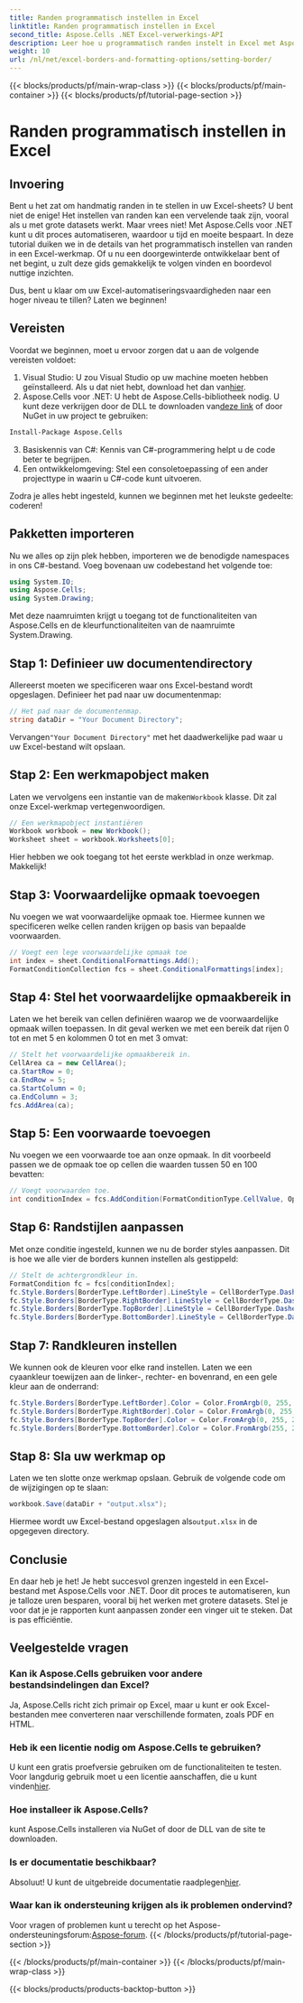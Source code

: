 ```yaml
---
title: Randen programmatisch instellen in Excel
linktitle: Randen programmatisch instellen in Excel
second_title: Aspose.Cells .NET Excel-verwerkings-API
description: Leer hoe u programmatisch randen instelt in Excel met Aspose.Cells voor .NET. Bespaar tijd en automatiseer uw Excel-taken.
weight: 10
url: /nl/net/excel-borders-and-formatting-options/setting-border/
---
```


{{< blocks/products/pf/main-wrap-class >}}
{{< blocks/products/pf/main-container >}}
{{< blocks/products/pf/tutorial-page-section >}}

# Randen programmatisch instellen in Excel

## Invoering

Bent u het zat om handmatig randen in te stellen in uw Excel-sheets? U bent niet de enige! Het instellen van randen kan een vervelende taak zijn, vooral als u met grote datasets werkt. Maar vrees niet! Met Aspose.Cells voor .NET kunt u dit proces automatiseren, waardoor u tijd en moeite bespaart. In deze tutorial duiken we in de details van het programmatisch instellen van randen in een Excel-werkmap. Of u nu een doorgewinterde ontwikkelaar bent of net begint, u zult deze gids gemakkelijk te volgen vinden en boordevol nuttige inzichten.

Dus, bent u klaar om uw Excel-automatiseringsvaardigheden naar een hoger niveau te tillen? Laten we beginnen!

## Vereisten

Voordat we beginnen, moet u ervoor zorgen dat u aan de volgende vereisten voldoet:

1.  Visual Studio: U zou Visual Studio op uw machine moeten hebben geïnstalleerd. Als u dat niet hebt, download het dan van[hier](https://visualstudio.microsoft.com/downloads/).
2.  Aspose.Cells voor .NET: U hebt de Aspose.Cells-bibliotheek nodig. U kunt deze verkrijgen door de DLL te downloaden van[deze link](https://releases.aspose.com/cells/net/) of door NuGet in uw project te gebruiken:
```bash
Install-Package Aspose.Cells
```
3. Basiskennis van C#: Kennis van C#-programmering helpt u de code beter te begrijpen.
4. Een ontwikkelomgeving: Stel een consoletoepassing of een ander projecttype in waarin u C#-code kunt uitvoeren.

Zodra je alles hebt ingesteld, kunnen we beginnen met het leukste gedeelte: coderen!

## Pakketten importeren

Nu we alles op zijn plek hebben, importeren we de benodigde namespaces in ons C#-bestand. Voeg bovenaan uw codebestand het volgende toe:

```csharp
using System.IO;
using Aspose.Cells;
using System.Drawing;
```

Met deze naamruimten krijgt u toegang tot de functionaliteiten van Aspose.Cells en de kleurfunctionaliteiten van de naamruimte System.Drawing.

## Stap 1: Definieer uw documentendirectory

Allereerst moeten we specificeren waar ons Excel-bestand wordt opgeslagen. Definieer het pad naar uw documentenmap:

```csharp
// Het pad naar de documentenmap.
string dataDir = "Your Document Directory";
```

 Vervangen`"Your Document Directory"` met het daadwerkelijke pad waar u uw Excel-bestand wilt opslaan. 

## Stap 2: Een werkmapobject maken

 Laten we vervolgens een instantie van de maken`Workbook` klasse. Dit zal onze Excel-werkmap vertegenwoordigen.

```csharp
// Een werkmapobject instantiëren
Workbook workbook = new Workbook();
Worksheet sheet = workbook.Worksheets[0];
```

Hier hebben we ook toegang tot het eerste werkblad in onze werkmap. Makkelijk!

## Stap 3: Voorwaardelijke opmaak toevoegen

Nu voegen we wat voorwaardelijke opmaak toe. Hiermee kunnen we specificeren welke cellen randen krijgen op basis van bepaalde voorwaarden. 

```csharp
// Voegt een lege voorwaardelijke opmaak toe
int index = sheet.ConditionalFormattings.Add();
FormatConditionCollection fcs = sheet.ConditionalFormattings[index];
```

## Stap 4: Stel het voorwaardelijke opmaakbereik in

Laten we het bereik van cellen definiëren waarop we de voorwaardelijke opmaak willen toepassen. In dit geval werken we met een bereik dat rijen 0 tot en met 5 en kolommen 0 tot en met 3 omvat:

```csharp
// Stelt het voorwaardelijke opmaakbereik in.
CellArea ca = new CellArea();
ca.StartRow = 0;
ca.EndRow = 5;
ca.StartColumn = 0;
ca.EndColumn = 3;
fcs.AddArea(ca);
```

## Stap 5: Een voorwaarde toevoegen

Nu voegen we een voorwaarde toe aan onze opmaak. In dit voorbeeld passen we de opmaak toe op cellen die waarden tussen 50 en 100 bevatten:

```csharp
// Voegt voorwaarden toe.
int conditionIndex = fcs.AddCondition(FormatConditionType.CellValue, OperatorType.Between, "50", "100");
```

## Stap 6: Randstijlen aanpassen

Met onze conditie ingesteld, kunnen we nu de border styles aanpassen. Dit is hoe we alle vier de borders kunnen instellen als gestippeld:

```csharp
// Stelt de achtergrondkleur in.
FormatCondition fc = fcs[conditionIndex];
fc.Style.Borders[BorderType.LeftBorder].LineStyle = CellBorderType.Dashed;
fc.Style.Borders[BorderType.RightBorder].LineStyle = CellBorderType.Dashed;
fc.Style.Borders[BorderType.TopBorder].LineStyle = CellBorderType.Dashed;
fc.Style.Borders[BorderType.BottomBorder].LineStyle = CellBorderType.Dashed;
```

## Stap 7: Randkleuren instellen

We kunnen ook de kleuren voor elke rand instellen. Laten we een cyaankleur toewijzen aan de linker-, rechter- en bovenrand, en een gele kleur aan de onderrand:

```csharp
fc.Style.Borders[BorderType.LeftBorder].Color = Color.FromArgb(0, 255, 255);
fc.Style.Borders[BorderType.RightBorder].Color = Color.FromArgb(0, 255, 255);
fc.Style.Borders[BorderType.TopBorder].Color = Color.FromArgb(0, 255, 255);
fc.Style.Borders[BorderType.BottomBorder].Color = Color.FromArgb(255, 255, 0);
```

## Stap 8: Sla uw werkmap op

Laten we ten slotte onze werkmap opslaan. Gebruik de volgende code om de wijzigingen op te slaan:

```csharp
workbook.Save(dataDir + "output.xlsx");
```

 Hiermee wordt uw Excel-bestand opgeslagen als`output.xlsx` in de opgegeven directory. 

## Conclusie

En daar heb je het! Je hebt succesvol grenzen ingesteld in een Excel-bestand met Aspose.Cells voor .NET. Door dit proces te automatiseren, kun je talloze uren besparen, vooral bij het werken met grotere datasets. Stel je voor dat je je rapporten kunt aanpassen zonder een vinger uit te steken. Dat is pas efficiëntie.

## Veelgestelde vragen

### Kan ik Aspose.Cells gebruiken voor andere bestandsindelingen dan Excel?  
Ja, Aspose.Cells richt zich primair op Excel, maar u kunt er ook Excel-bestanden mee converteren naar verschillende formaten, zoals PDF en HTML.

### Heb ik een licentie nodig om Aspose.Cells te gebruiken?  
 U kunt een gratis proefversie gebruiken om de functionaliteiten te testen. Voor langdurig gebruik moet u een licentie aanschaffen, die u kunt vinden[hier](https://purchase.aspose.com/buy).

### Hoe installeer ik Aspose.Cells?  
kunt Aspose.Cells installeren via NuGet of door de DLL van de site te downloaden.

### Is er documentatie beschikbaar?  
 Absoluut! U kunt de uitgebreide documentatie raadplegen[hier](https://reference.aspose.com/cells/net/).

### Waar kan ik ondersteuning krijgen als ik problemen ondervind?  
 Voor vragen of problemen kunt u terecht op het Aspose-ondersteuningsforum:[Aspose-forum](https://forum.aspose.com/c/cells/9).
{{< /blocks/products/pf/tutorial-page-section >}}

{{< /blocks/products/pf/main-container >}}
{{< /blocks/products/pf/main-wrap-class >}}

{{< blocks/products/products-backtop-button >}}
